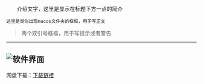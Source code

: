 [cloud:nanami]: # '封面图连接'


　　介绍文字，这里是显示在标题下方一点的简介

	这里是类似出现macos文件夹的框框，用于写正文


> 两个双引号框框，用于写提示或者警告

----------
![软件界面][tu]
----------

网盘下载：[下载链接](这里填地址 "点下去nya~")

[^_^]: # (备份下载链接，如有需要删掉右箭头前所有部分即可使用→ [备份下载链接](这里填地址 "点下去nya~")


[tu]:base64地址
